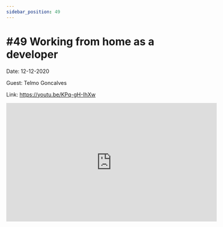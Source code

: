 ```yaml
---
sidebar_position: 49
---
```


# #49 Working from home as a developer

Date: 12-12-2020

Guest: Telmo Goncalves

Link: https://youtu.be/KPq-gH-IhXw

<iframe width="560" height="315" src="https://www.youtube.com/embed/KPq-gH-IhXw" title="YouTube video player" frameborder="0" allow="accelerometer; autoplay; clipboard-write; encrypted-media; gyroscope; picture-in-picture; web-share" allowfullscreen></iframe>